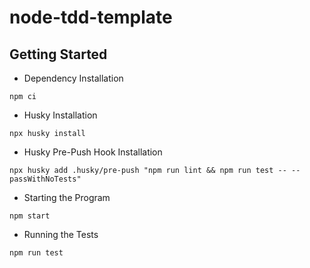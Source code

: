 # node-tdd-template

## Getting Started


* Dependency Installation
```
npm ci
```

* Husky Installation
```
npx husky install 
```

* Husky Pre-Push Hook Installation
```
npx husky add .husky/pre-push "npm run lint && npm run test -- --passWithNoTests"  
```

* Starting the Program
```
npm start
```

* Running the Tests
```
npm run test
```
